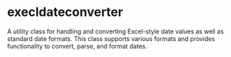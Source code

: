 # execldateconverter
A utility class for handling and converting Excel-style date values  as well as standard date formats. This class supports various formats  and provides functionality to convert, parse, and format dates.

